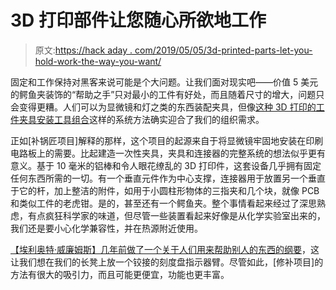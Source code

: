 # 3D 打印部件让您随心所欲地工作

> 原文:[https://hack aday . com/2019/05/05/3d-printed-parts-let-you-hold-work-the-way-you-want/](https://hackaday.com/2019/05/05/3d-printed-parts-let-you-hold-work-the-way-you-want/)

固定和工作保持对黑客来说可能是个大问题。让我们面对现实吧——价值 5 美元的鳄鱼夹装饰的“帮助之手”只对最小的工件有好处，而且随着尺寸的增大，问题只会变得更糟。人们可以为显微镜和灯之类的东西装配夹具，但像[这种 3D 打印的工件夹具安装工具组合](https://hackaday.io/project/165171-stand-clamps-and-equipment-kit)这样的系统方法确实迎合了我们的组织需求。

正如[补锅匠项目]解释的那样，这个项目的起源来自于将显微镜牢固地安装在印刷电路板上的需要。比起建造一次性夹具，夹具和连接器的完整系统的想法似乎更有意义。基于 10 毫米的铝棒和令人眼花缭乱的 3D 打印件，这套设备几乎拥有固定任何东西所需的一切。有一个垂直元件作为中心支撑，连接器用于放置另一个垂直于它的杆，加上整洁的附件，如用于小圆柱形物体的三指夹和几个块，就像 PCB 和类似工件的老虎钳。是的，甚至还有一个鳄鱼夹。整个事情看起来经过了深思熟虑，有点疯狂科学家的味道，但尽管一些装置看起来好像是从化学实验室出来的，我们还是要小心化学兼容性，并在热源附近使用。

[【埃利奥特·威廉姆斯】几年前做了一个关于人们用来帮助别人的东西的纲要](https://hackaday.com/2017/03/12/ask-hackaday-helping-hands/)，这让我们想在我们的长凳上放一个铰接的刻度盘指示器臂。尽管如此，[修补项目]的方法有很大的吸引力，而且可能更便宜，功能也更丰富。